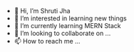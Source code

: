 - 👋 Hi, I’m Shruti Jha
- 👀 I’m interested in learning new things
- 🌱 I’m currently learning MERN Stack
- 💞️ I’m looking to collaborate on ...
- 📫 How to reach me ...

<!---
shrutijha23/shrutijha23 is a ✨ special ✨ repository because its `README.md` (this file) appears on your GitHub profile.
You can click the Preview link to take a look at your changes.
--->
